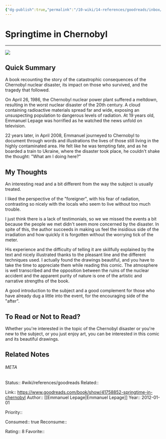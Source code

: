 ```yaml
---
{"dg-publish":true,"permalink":"/10-wiki/14-references/goodreads/inbox/springtime-in-chernobyl-1684054605/","title":"Springtime in Chernobyl"}
---
```


# Springtime in Chernobyl
---
![](https://i.gr-assets.com/images/S/compressed.photo.goodreads.com/books/1536827560l/41758852.jpg)


## Quick Summary
A book recounting the story of the catastrophic consequences of the Chernobyl nuclear disaster, its impact on those who survived, and the tragedy that followed.

On April 26, 1986, the Chernobyl nuclear power plant suffered a meltdown, resulting in the worst nuclear disaster of the 20th century. A cloud containing radioactive materials spread far and wide, exposing an unsuspecting population to dangerous levels of radiation. At 19 years old, Emmanuel Lepage was horrified as he watched the news unfold on television.

22 years later, in April 2008, Emmanuel journeyed to Chernobyl to document through words and illustrations the lives of those still living in the highly contaminated area. He felt like he was tempting fate, and as he boarded a train to Ukraine, where the disaster took place, he couldn't shake the thought: "What am I doing here?"

## My Thoughts
An interesting read and a bit different from the way the subject is usually treated.

I liked the perspective of the "foreigner", with his fear of radiation, contrasting so nicely with the locals who seem to live without too much trouble.

I just think there is a lack of testimonials, so we we missed the events a bit because the people we met didn't seem more concerned by the disaster. In spite of this, the author succeeds in making us feel the insidious side of the irradiation and how quickly it is forgotten without the worrying tick of the meter.

His experience and the difficulty of telling it are skillfully explained by the text and nicely illustrated thanks to the pleasant line and the different techniques used. I actually found the drawings beautiful, and you have to take the time to appreciate them while reading this comic. The atmosphere is well transcribed and the opposition between the ruins of the nuclear accident and the apparent purity of nature is one of the artistic and narrative strengths of the book.


A good introduction to the subject and a good complement for those who have already dug a little into the event, for the encouraging side of the "after".

## To Read or Not to Read?
Whether you're interested in the topic of the Chernobyl disaster or you're new to the subject, or you just enjoy art, you can be interested in this comic and its beautiful drawings.


## Related Notes




###### META
Status:: #wiki/references/goodreads
Related:: 

Link:: https://www.goodreads.com/book/show/41758852-springtime-in-chernobyl
Author:: [[Emmanuel Lepage\|Emmanuel Lepage]]
Year:: 2012-01-01

Priority:: 

Consumed:: true
Reconsume:: 

Rating:: 8
Favorite:: 
